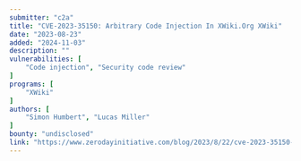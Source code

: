 ```yaml
---
submitter: "c2a"
title: "CVE-2023-35150: Arbitrary Code Injection In XWiki.Org XWiki"
date: "2023-08-23"
added: "2024-11-03"
description: ""
vulnerabilities: [
    "Code injection", "Security code review"
]
programs: [
    "XWiki"
]
authors: [
    "Simon Humbert", "Lucas Miller"
]
bounty: "undisclosed"
link: "https://www.zerodayinitiative.com/blog/2023/8/22/cve-2023-35150-arbitrary-code-injection-in-xwikiorg-xwiki"
---
```




